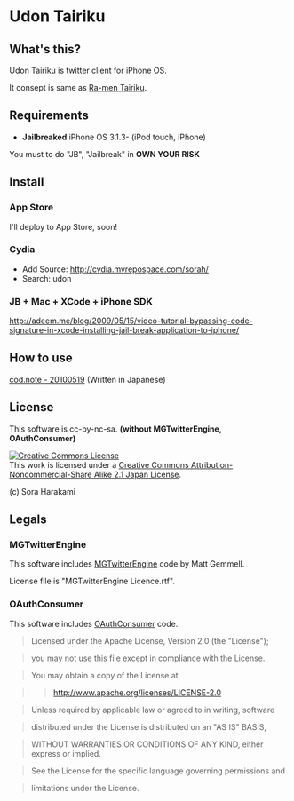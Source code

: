 # Udon Tairiku

## What's this?

Udon Tairiku is twitter client for iPhone OS.

It consept is same as [Ra-men Tairiku](http://www16.atpages.jp/nigore/soft/).

## Requirements

* __Jailbreaked__ iPhone OS 3.1.3- (iPod touch, iPhone)

You must to do "JB", "Jailbreak" in __OWN YOUR RISK__

## Install

### App Store

I'll deploy to App Store, soon!

### Cydia

* Add Source: http://cydia.myrepospace.com/sorah/
* Search: udon

### JB + Mac + XCode + iPhone SDK

<http://adeem.me/blog/2009/05/15/video-tutorial-bypassing-code-signature-in-xcode-installing-jail-break-application-to-iphone/>

## How to use

[cod.note - 20100519](http://d.hatena.ne.jp/codnote/20100519/1274246643) (Written in Japanese)

## License

This software is cc-by-nc-sa. __(without MGTwitterEngine, OAuthConsumer)__

<a rel="license" href="http://creativecommons.org/licenses/by-nc-sa/2.1/jp/"><img alt="Creative Commons License" style="border-width:0" src="http://i.creativecommons.org/l/by-nc-sa/2.1/jp/88x31.png" /></a><br />This work is licensed under a <a rel="license" href="http://creativecommons.org/licenses/by-nc-sa/2.1/jp/">Creative Commons Attribution-Noncommercial-Share Alike 2.1 Japan License</a>.

(c) Sora Harakami

## Legals

### MGTwitterEngine

This software includes [MGTwitterEngine](http://github.com/mattgemmell/MGTwitterEngine) code by Matt Gemmell.

License file is "MGTwitterEngine Licence.rtf".

### OAuthConsumer

This software includes [OAuthConsumer](http://github.com/jdg/oauthconsumer) code.

>Licensed under the Apache License, Version 2.0 (the "License");

>you may not use this file except in compliance with the License.

>You may obtain a copy of the License at

>><http://www.apache.org/licenses/LICENSE-2.0>

>Unless required by applicable law or agreed to in writing, software

>distributed under the License is distributed on an "AS IS" BASIS,

>WITHOUT WARRANTIES OR CONDITIONS OF ANY KIND, either express or implied.

>See the License for the specific language governing permissions and

>limitations under the License.

